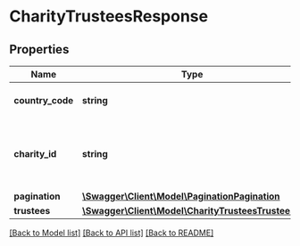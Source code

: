 # CharityTrusteesResponse

## Properties
Name | Type | Description | Notes
------------ | ------------- | ------------- | -------------
**country_code** | **string** | [ISO 3166-1 alpha-2](https://en.wikipedia.org/wiki/ISO_3166-1_alpha-2) country code | 
**charity_id** | **string** | Charity registration and subsidiary numbers in format &#x60;charityId-subsidiaryNumber&#x60; | 
**pagination** | [**\Swagger\Client\Model\PaginationPagination**](PaginationPagination.md) |  | 
**trustees** | [**\Swagger\Client\Model\CharityTrusteesTrustees[]**](CharityTrusteesTrustees.md) |  | 

[[Back to Model list]](../README.md#documentation-for-models) [[Back to API list]](../README.md#documentation-for-api-endpoints) [[Back to README]](../README.md)


